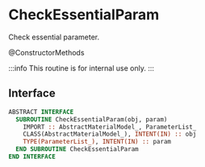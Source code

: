# CheckEssentialParam

Check essential parameter.

<span class="badge badge--secondary"> @ConstructorMethods </span>

:::info
This routine is for internal use only.
:::

## Interface

```fortran
ABSTRACT INTERFACE
  SUBROUTINE CheckEssentialParam(obj, param)
    IMPORT :: AbstractMaterialModel_, ParameterList_
    CLASS(AbstractMaterialModel_), INTENT(IN) :: obj
    TYPE(ParameterList_), INTENT(IN) :: param
  END SUBROUTINE CheckEssentialParam
END INTERFACE
```

